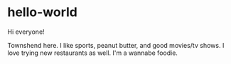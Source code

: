# hello-world

Hi everyone!

Townshend here. I like sports, peanut butter, and good movies/tv shows. 
I love trying new restaurants as well. I'm a wannabe foodie. 
